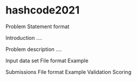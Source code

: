 # hashcode2021

Problem Statement format 

Introduction
....

Problem description
....

Input data set
    File format
    Example

Submissions
    File format
    Example
    Validation
    Scoring